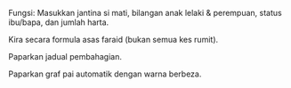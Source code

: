 Fungsi:
Masukkan jantina si mati, bilangan anak lelaki & perempuan, status ibu/bapa, dan jumlah harta.

Kira secara formula asas faraid (bukan semua kes rumit).

Paparkan jadual pembahagian.

Paparkan graf pai automatik dengan warna berbeza.

